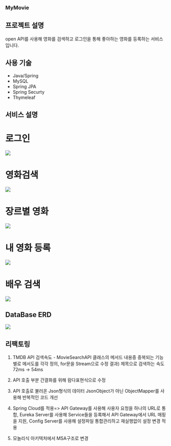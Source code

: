 ### MyMovie

## 프로젝트 설명
open API를 사용해 영화를 검색하고 로그인을 통해 좋아하는 영화를 등록하는 서비스입니다.

## 사용 기술
- Java/Spring
- MySQL
- Spring JPA
- Spring Securty
- Thymeleaf
## 서비스 설명

# 로그인
<img src ="https://github.com/stophyeon/MyMovie/assets/122667296/020771fe-4993-4256-a194-ebb91b7a9129">



# 영화검색
<img src ="https://github.com/stophyeon/MyMovie/assets/122667296/63b871ee-0b6f-4d91-a5ac-7c916a3a756c">



# 장르별 영화
<img src ="https://github.com/stophyeon/MyMovie/assets/122667296/642dbd54-cea2-47d6-9da7-a59888831e9c">


# 내 영화 등록
<img src ="https://github.com/stophyeon/MyMovie/assets/122667296/e74f6c32-065f-44f8-9abe-327c70bee7cf">



# 배우 검색
<img src ="https://github.com/stophyeon/MyMovie/assets/122667296/4b2e8c49-e300-4f8f-8e4b-92a5d5fda2c8">


## DataBase ERD
<img src="https://github.com/stophyeon/MyMovie/assets/122667296/2da63834-ecee-48ac-b530-1c251f9d08f4">

## 리팩토링
1. TMDB API 검색속도 - MovieSearchAPI 클래스의 메서드 내용중 중복되는 기능별로 메서도를 각각 정의, for문을 Stream으로 수정
                       결과) 제목으로 검색하는 속도 72ms -> 54ms

2. API 호출 부분 간결화를 위해 람다표현식으로 수정
3. API 호출로 불러온 Json형식의 데이터 JsonObject가 아닌 ObjectMapper를 사용해 반복적인 코드 개선
4. Spring Cloud를 적용=> API Gateway를 사용해 사용자 요청을 하나의 URL로 통합, Eureka Server를 사용해 Service들을 등록해서 API Gateway에서 URL 매핑을 지원, Config Server를 사용해 설정파일 통합관리하고 재실행없이 설정 변경 적용
5. 모놀리식 아키텍처에서 MSA구조로 변경

